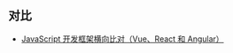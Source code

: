 
## 对比
- [JavaScript 开发框架横向比对（Vue、React 和 Angular）](https://blog.csdn.net/deniro_li/article/details/80507863)